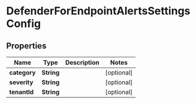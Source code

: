 

# DefenderForEndpointAlertsSettingsConfig


## Properties

| Name | Type | Description | Notes |
|------------ | ------------- | ------------- | -------------|
|**category** | **String** |  |  [optional] |
|**severity** | **String** |  |  [optional] |
|**tenantId** | **String** |  |  [optional] |



